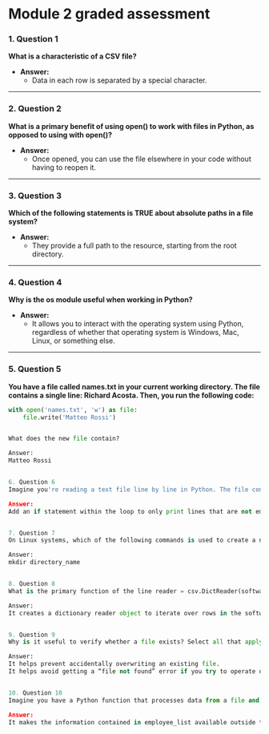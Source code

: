 # Module 2 graded assessment


### 1. **Question 1**  
**What is a characteristic of a CSV file?**

- **Answer:**  
  - Data in each row is separated by a special character.

---

### 2. **Question 2**  
**What is a primary benefit of using open() to work with files in Python, as opposed to using with open()?**

- **Answer:**  
  - Once opened, you can use the file elsewhere in your code without having to reopen it.

---

### 3. **Question 3**  
**Which of the following statements is TRUE about absolute paths in a file system?**

- **Answer:**  
  - They provide a full path to the resource, starting from the root directory.

---

### 4. **Question 4**  
**Why is the os module useful when working in Python?**

- **Answer:**  
  - It allows you to interact with the operating system using Python, regardless of whether that operating system is Windows, Mac, Linux, or something else.

---

### 5. **Question 5**  
**You have a file called names.txt in your current working directory. The file contains a single line: Richard Acosta. Then, you run the following code:**  
```python
with open('names.txt', 'w') as file:
    file.write('Matteo Rossi')


What does the new file contain?

Answer:
Matteo Rossi


6. Question 6
Imagine you're reading a text file line by line in Python. The file contains data like names, but each name has an extra blank line appended after it. Which of the following modifications to the code would most effectively remove these extra blank lines while keeping the names intact?

Answer:
Add an if statement within the loop to only print lines that are not empty.


7. Question 7
On Linux systems, which of the following commands is used to create a new directory?

Answer:
mkdir directory_name


8. Question 8
What is the primary function of the line reader = csv.DictReader(software.csv)?

Answer:
It creates a dictionary reader object to iterate over rows in the software.csv file, treating each row as a dictionary.


9. Question 9
Why is it useful to verify whether a file exists? Select all that apply.

Answer:
It helps prevent accidentally overwriting an existing file.
It helps avoid getting a “file not found” error if you try to operate on a non-existent file.


10. Question 10
Imagine you have a Python function that processes data from a file and builds a list named employee_list. The code snippet you're provided includes the line return employee_list. What does this line accomplish within the function?

Answer:
It makes the information contained in employee_list available outside the function, allowing other parts of your code to access the processed data.
